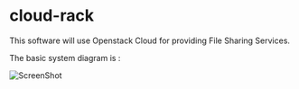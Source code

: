 cloud-rack
==========

This software will use Openstack Cloud for providing File Sharing Services.

The basic system diagram is :

![ScreenShot](https://www.dropbox.com/s/kdr994j6t7xtjck/Block%20Diagram.png)
